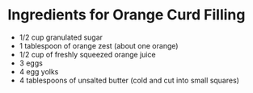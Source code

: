 # Ingredients for Orange Curd Filling
- 1/2 cup granulated sugar
- 1 tablespoon of orange zest (about one orange)
- 1/2 cup of freshly squeezed orange juice
- 3 eggs
- 4 egg yolks
- 4 tablespoons of unsalted butter (cold and cut into small squares)

